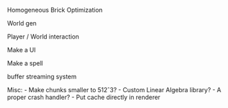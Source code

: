 Homogeneous Brick Optimization

World gen

Player / World interaction

Make a UI

Make a spell

buffer streaming system




Misc:
    - Make chunks smaller to 512ˆ3?
    - Custom Linear Algebra library?
    - A proper crash handler?
    - Put cache directly in renderer
